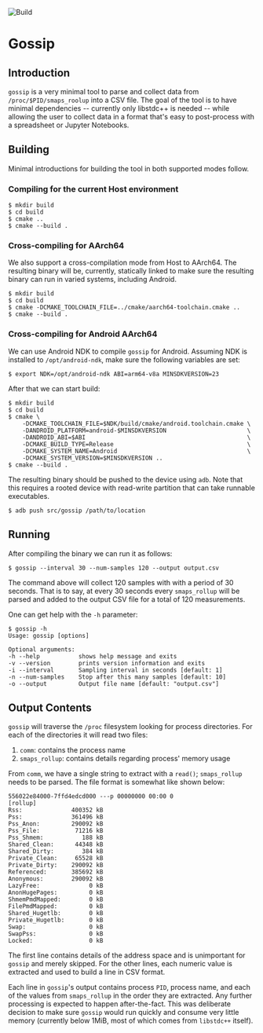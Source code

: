 ![Build](https://github.com/felipebalbi/gossip/workflows/CMake/badge.svg)

# Gossip

## Introduction

`gossip` is a very minimal tool to parse and collect data from
`/proc/$PID/smaps_roolup` into a CSV file. The goal of the tool is to
have minimal dependencies -- currently only libstdc++ is needed --
while allowing the user to collect data in a format that's easy to
post-process with a spreadsheet or Jupyter Notebooks.

## Building

Minimal introductions for building the tool in both supported modes
follow.

### Compiling for the current Host environment

```
$ mkdir build
$ cd build
$ cmake ..
$ cmake --build .
```

### Cross-compiling for AArch64

We also support a cross-compilation mode from Host to AArch64. The
resulting binary will be, currently, statically linked to make sure
the resulting binary can run in varied systems, including Android.

```
$ mkdir build
$ cd build
$ cmake -DCMAKE_TOOLCHAIN_FILE=../cmake/aarch64-toolchain.cmake ..
$ cmake --build .
```

### Cross-compiling for Android AArch64

We can use Android NDK to compile `gossip` for Android. Assuming NDK
is installed to `/opt/android-ndk`, make sure the following variables
are set:

```
$ export NDK=/opt/android-ndk ABI=arm64-v8a MINSDKVERSION=23
```

After that we can start build:

```
$ mkdir build
$ cd build
$ cmake \
    -DCMAKE_TOOLCHAIN_FILE=$NDK/build/cmake/android.toolchain.cmake \
    -DANDROID_PLATFORM=android-$MINSDKVERSION                       \
    -DANDROID_ABI=$ABI                                              \
    -DCMAKE_BUILD_TYPE=Release                                      \
    -DCMAKE_SYSTEM_NAME=Android                                     \
    -DCMAKE_SYSTEM_VERSION=$MINSDKVERSION ..
$ cmake --build .
```

The resulting binary should be pushed to the device using `adb`. Note
that this requires a rooted device with read-write partition that can
take runnable executables.

```
$ adb push src/gossip /path/to/location
```

## Running

After compiling the binary we can run it as follows:

```
$ gossip --interval 30 --num-samples 120 --output output.csv
```

The command above will collect 120 samples with  with a period of 30
seconds. That is to say, at every 30 seconds every `smaps_rollup` will
be parsed and added to the output CSV file for a total of 120
measurements.

One can get help with the `-h` parameter:

```
$ gossip -h
Usage: gossip [options] 

Optional arguments:
-h --help        	shows help message and exits
-v --version     	prints version information and exits
-i --interval    	Sampling interval in seconds [default: 1]
-n --num-samples 	Stop after this many samples [default: 10]
-o --output      	Output file name [default: "output.csv"]
```

## Output Contents

`gossip` will traverse the `/proc` filesystem looking for process
directories. For each of the directories it will read two files:

1. `comm`: contains the process name
2. `smaps_rollup`: contains details regarding process' memory usage

From `comm`, we have a single string to extract with a `read()`;
`smaps_rollup` needs to be parsed. The file format is somewhat like
shown below:

```
556022e84000-7ffd4edcd000 ---p 00000000 00:00 0                          [rollup]
Rss:              400352 kB
Pss:              361496 kB
Pss_Anon:         290092 kB
Pss_File:          71216 kB
Pss_Shmem:           188 kB
Shared_Clean:      44348 kB
Shared_Dirty:        384 kB
Private_Clean:     65528 kB
Private_Dirty:    290092 kB
Referenced:       385692 kB
Anonymous:        290092 kB
LazyFree:              0 kB
AnonHugePages:         0 kB
ShmemPmdMapped:        0 kB
FilePmdMapped:         0 kB
Shared_Hugetlb:        0 kB
Private_Hugetlb:       0 kB
Swap:                  0 kB
SwapPss:               0 kB
Locked:                0 kB
```

The first line contains details of the address space and is
unimportant for `gossip` and merely skipped. For the other lines, each
numeric value is extracted and used to build a line in CSV
format.

Each line in `gossip`'s output contains process `PID`, process name,
and each of the values from `smaps_rollup` in the order they are
extracted. Any further processing is expected to happen
after-the-fact. This was deliberate decision to make sure `gossip`
would run quickly and consume very little memory (currently below
1MiB, most of which comes from `libstdc++` itself).


